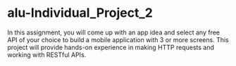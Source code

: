 # alu-Individual_Project_2
In this assignment, you will come up with an app idea and select any free API of your choice to build a mobile application with 3 or more screens. This project will provide hands-on experience in making HTTP requests and working with RESTful APIs.

